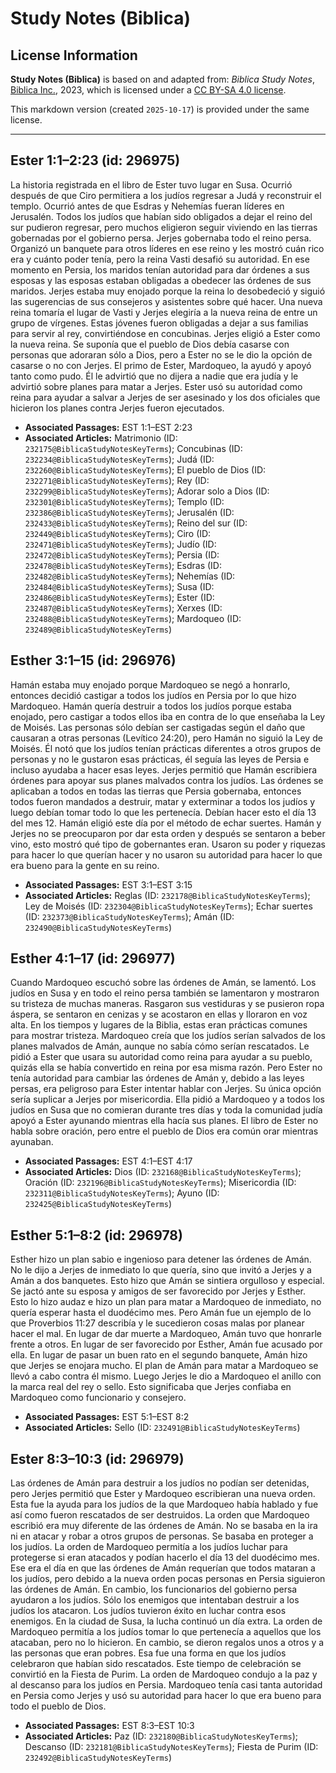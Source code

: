 # Study Notes (Biblica)

## License Information

**Study Notes (Biblica)** is based on and adapted from: _Biblica Study Notes_, [Biblica Inc.](https://www.biblica.com/), 2023, which is licensed under a [CC BY-SA 4.0 license](https://creativecommons.org/licenses/by-sa/4.0/legalcode.en).

This markdown version (created `2025-10-17`) is provided under the same license.



--------------------------------

## Ester 1:1–2:23 (id: 296975)

La historia registrada en el libro de Ester tuvo lugar en Susa. Ocurrió después de que Ciro permitiera a los judíos regresar a Judá y reconstruir el templo. Ocurrió antes de que Esdras y Nehemías fueran líderes en Jerusalén. Todos los judíos que habían sido obligados a dejar el reino del sur pudieron regresar, pero muchos eligieron seguir viviendo en las tierras gobernadas por el gobierno persa. Jerjes gobernaba todo el reino persa. Organizó un banquete para otros líderes en ese reino y les mostró cuán rico era y cuánto poder tenía, pero la reina Vasti desafió su autoridad. En ese momento en Persia, los maridos tenían autoridad para dar órdenes a sus esposas y las esposas estaban obligadas a obedecer las órdenes de sus maridos. Jerjes estaba muy enojado porque la reina lo desobedeció y siguió las sugerencias de sus consejeros y asistentes sobre qué hacer. Una nueva reina tomaría el lugar de Vasti y Jerjes elegiría a la nueva reina de entre un grupo de vírgenes. Estas jóvenes fueron obligadas a dejar a sus familias para servir al rey, convirtiéndose en concubinas. Jerjes eligió a Ester como la nueva reina. Se suponía que el pueblo de Dios debía casarse con personas que adoraran sólo a Dios, pero a Ester no se le dio la opción de casarse o no con Jerjes. El primo de Ester, Mardoqueo, la ayudó y apoyó tanto como pudo. Él le advirtió que no dijera a nadie que era judía y le advirtió sobre planes para matar a Jerjes. Ester usó su autoridad como reina para ayudar a salvar a Jerjes de ser asesinado y los dos oficiales que hicieron los planes contra Jerjes fueron ejecutados.

* **Associated Passages:** EST 1:1–EST 2:23
* **Associated Articles:** Matrimonio (ID: `232175@BiblicaStudyNotesKeyTerms`); Concubinas (ID: `232234@BiblicaStudyNotesKeyTerms`); Judá (ID: `232260@BiblicaStudyNotesKeyTerms`); El pueblo de Dios (ID: `232271@BiblicaStudyNotesKeyTerms`); Rey (ID: `232299@BiblicaStudyNotesKeyTerms`); Adorar solo a Dios (ID: `232301@BiblicaStudyNotesKeyTerms`); Templo (ID: `232386@BiblicaStudyNotesKeyTerms`); Jerusalén (ID: `232433@BiblicaStudyNotesKeyTerms`); Reino del sur (ID: `232449@BiblicaStudyNotesKeyTerms`); Ciro (ID: `232471@BiblicaStudyNotesKeyTerms`); Judío (ID: `232472@BiblicaStudyNotesKeyTerms`); Persia (ID: `232478@BiblicaStudyNotesKeyTerms`); Esdras (ID: `232482@BiblicaStudyNotesKeyTerms`); Nehemías (ID: `232484@BiblicaStudyNotesKeyTerms`); Susa (ID: `232486@BiblicaStudyNotesKeyTerms`); Ester (ID: `232487@BiblicaStudyNotesKeyTerms`); Xerxes (ID: `232488@BiblicaStudyNotesKeyTerms`); Mardoqueo (ID: `232489@BiblicaStudyNotesKeyTerms`)

## Esther 3:1–15 (id: 296976)

Hamán estaba muy enojado porque Mardoqueo se negó a honrarlo, entonces decidió castigar a todos los judíos en Persia por lo que hizo Mardoqueo. Hamán quería destruir a todos los judíos porque estaba enojado, pero castigar a todos ellos iba en contra de lo que enseñaba la Ley de Moisés. Las personas sólo debían ser castigadas según el daño que causaran a otras personas (Levítico 24:20\), pero Hamán no siguió la Ley de Moisés. Él notó que los judíos tenían prácticas diferentes a otros grupos de personas y no le gustaron esas prácticas, él seguía las leyes de Persia e incluso ayudaba a hacer esas leyes. Jerjes permitió que Hamán escribiera órdenes para apoyar sus planes malvados contra los judíos. Las órdenes se aplicaban a todos en todas las tierras que Persia gobernaba, entonces todos fueron mandados a destruir, matar y exterminar a todos los judíos y luego debían tomar todo lo que les pertenecía. Debían hacer esto el día 13 del mes 12\. Hamán eligió este día por el método de echar suertes. Hamán y Jerjes no se preocuparon por dar esta orden y después se sentaron a beber vino, esto mostró qué tipo de gobernantes eran. Usaron su poder y riquezas para hacer lo que querían hacer y no usaron su autoridad para hacer lo que era bueno para la gente en su reino.

* **Associated Passages:** EST 3:1–EST 3:15
* **Associated Articles:** Reglas (ID: `232178@BiblicaStudyNotesKeyTerms`); Ley de Moisés (ID: `232304@BiblicaStudyNotesKeyTerms`); Echar suertes (ID: `232373@BiblicaStudyNotesKeyTerms`); Amán (ID: `232490@BiblicaStudyNotesKeyTerms`)

## Esther 4:1–17 (id: 296977)

Cuando Mardoqueo escuchó sobre las órdenes de Amán, se lamentó. Los judíos en Susa y en todo el reino persa también se lamentaron y mostraron su tristeza de muchas maneras. Rasgaron sus vestiduras y se pusieron ropa áspera, se sentaron en cenizas y se acostaron en ellas y lloraron en voz alta. En los tiempos y lugares de la Biblia, estas eran prácticas comunes para mostrar tristeza. Mardoqueo creía que los judíos serían salvados de los planes malvados de Amán, aunque no sabía cómo serían rescatados. Le pidió a Ester que usara su autoridad como reina para ayudar a su pueblo, quizás ella se había convertido en reina por esa misma razón. Pero Ester no tenía autoridad para cambiar las órdenes de Amán y, debido a las leyes persas, era peligroso para Ester intentar hablar con Jerjes. Su única opción sería suplicar a Jerjes por misericordia. Ella pidió a Mardoqueo y a todos los judíos en Susa que no comieran durante tres días y toda la comunidad judía apoyó a Ester ayunando mientras ella hacía sus planes. El libro de Ester no habla sobre oración, pero entre el pueblo de Dios era común orar mientras ayunaban.

* **Associated Passages:** EST 4:1–EST 4:17
* **Associated Articles:** Dios (ID: `232168@BiblicaStudyNotesKeyTerms`); Oración (ID: `232196@BiblicaStudyNotesKeyTerms`); Misericordia (ID: `232311@BiblicaStudyNotesKeyTerms`); Ayuno (ID: `232425@BiblicaStudyNotesKeyTerms`)

## Esther 5:1–8:2 (id: 296978)

Esther hizo un plan sabio e ingenioso para detener las órdenes de Amán. No le dijo a Jerjes de inmediato lo que quería, sino que invitó a Jerjes y a Amán a dos banquetes. Esto hizo que Amán se sintiera orgulloso y especial. Se jactó ante su esposa y amigos de ser favorecido por Jerjes y Esther. Esto lo hizo audaz e hizo un plan para matar a Mardoqueo de inmediato, no quería esperar hasta el duodécimo mes. Pero Amán fue un ejemplo de lo que Proverbios 11:27 describía y le sucedieron cosas malas por planear hacer el mal. En lugar de dar muerte a Mardoqueo, Amán tuvo que honrarle frente a otros. En lugar de ser favorecido por Esther, Amán fue acusado por ella. En lugar de pasar un buen rato en el segundo banquete, Amán hizo que Jerjes se enojara mucho. El plan de Amán para matar a Mardoqueo se llevó a cabo contra él mismo. Luego Jerjes le dio a Mardoqueo el anillo con la marca real del rey o sello. Esto significaba que Jerjes confiaba en Mardoqueo como funcionario y consejero.

* **Associated Passages:** EST 5:1–EST 8:2
* **Associated Articles:** Sello (ID: `232491@BiblicaStudyNotesKeyTerms`)

## Ester 8:3–10:3 (id: 296979)

Las órdenes de Amán para destruir a los judíos no podían ser detenidas, pero Jerjes permitió que Ester y Mardoqueo escribieran una nueva orden. Esta fue la ayuda para los judíos de la que Mardoqueo había hablado y fue así como fueron rescatados de ser destruidos. La orden que Mardoqueo escribió era muy diferente de las órdenes de Amán. No se basaba en la ira ni en atacar y robar a otros grupos de personas. Se basaba en proteger a los judíos. La orden de Mardoqueo permitía a los judíos luchar para protegerse si eran atacados y podían hacerlo el día 13 del duodécimo mes. Ese era el día en que las órdenes de Amán requerían que todos mataran a los judíos, pero debido a la nueva orden pocas personas en Persia siguieron las órdenes de Amán. En cambio, los funcionarios del gobierno persa ayudaron a los judíos. Sólo los enemigos que intentaban destruir a los judíos los atacaron. Los judíos tuvieron éxito en luchar contra esos enemigos. En la ciudad de Susa, la lucha continuó un día extra. La orden de Mardoqueo permitía a los judíos tomar lo que pertenecía a aquellos que los atacaban, pero no lo hicieron. En cambio, se dieron regalos unos a otros y a las personas que eran pobres. Esa fue una forma en que los judíos celebraron que habían sido rescatados. Este tiempo de celebración se convirtió en la Fiesta de Purim. La orden de Mardoqueo condujo a la paz y al descanso para los judíos en Persia. Mardoqueo tenía casi tanta autoridad en Persia como Jerjes y usó su autoridad para hacer lo que era bueno para todo el pueblo de Dios.

* **Associated Passages:** EST 8:3–EST 10:3
* **Associated Articles:** Paz (ID: `232180@BiblicaStudyNotesKeyTerms`); Descanso (ID: `232181@BiblicaStudyNotesKeyTerms`); Fiesta de Purim (ID: `232492@BiblicaStudyNotesKeyTerms`)

